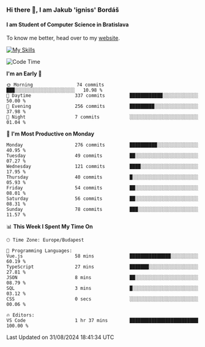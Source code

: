 ### Hi there 👋, I am Jakub 'igniss' Bordáš

#### I am Student of Computer Science in Bratislava
To know me better, head over to my [website](https://bordas.sk).

[![My Skills](https://skillicons.dev/icons?i=js,html,css,figma,svelte,java,kotlin,python,postgresql,typescript,nest,nodejs)](https://bordas.sk)


<!--START_SECTION:waka-->
![Code Time](http://img.shields.io/badge/Code%20Time-1%2C503%20hrs%2030%20mins-blue)

**I'm an Early 🐤** 

```text
🌞 Morning                74 commits          ███░░░░░░░░░░░░░░░░░░░░░░   10.98 % 
🌆 Daytime                337 commits         ████████████░░░░░░░░░░░░░   50.00 % 
🌃 Evening                256 commits         █████████░░░░░░░░░░░░░░░░   37.98 % 
🌙 Night                  7 commits           ░░░░░░░░░░░░░░░░░░░░░░░░░   01.04 % 
```
📅 **I'm Most Productive on Monday** 

```text
Monday                   276 commits         ██████████░░░░░░░░░░░░░░░   40.95 % 
Tuesday                  49 commits          ██░░░░░░░░░░░░░░░░░░░░░░░   07.27 % 
Wednesday                121 commits         ████░░░░░░░░░░░░░░░░░░░░░   17.95 % 
Thursday                 40 commits          █░░░░░░░░░░░░░░░░░░░░░░░░   05.93 % 
Friday                   54 commits          ██░░░░░░░░░░░░░░░░░░░░░░░   08.01 % 
Saturday                 56 commits          ██░░░░░░░░░░░░░░░░░░░░░░░   08.31 % 
Sunday                   78 commits          ███░░░░░░░░░░░░░░░░░░░░░░   11.57 % 
```


📊 **This Week I Spent My Time On** 

```text
🕑︎ Time Zone: Europe/Budapest

💬 Programming Languages: 
Vue.js                   58 mins             ███████████████░░░░░░░░░░   60.19 % 
TypeScript               27 mins             ███████░░░░░░░░░░░░░░░░░░   27.81 % 
JSON                     8 mins              ██░░░░░░░░░░░░░░░░░░░░░░░   08.79 % 
SQL                      3 mins              █░░░░░░░░░░░░░░░░░░░░░░░░   03.12 % 
CSS                      0 secs              ░░░░░░░░░░░░░░░░░░░░░░░░░   00.06 % 

🔥 Editors: 
VS Code                  1 hr 37 mins        █████████████████████████   100.00 % 
```


 Last Updated on 31/08/2024 18:41:34 UTC
<!--END_SECTION:waka-->
